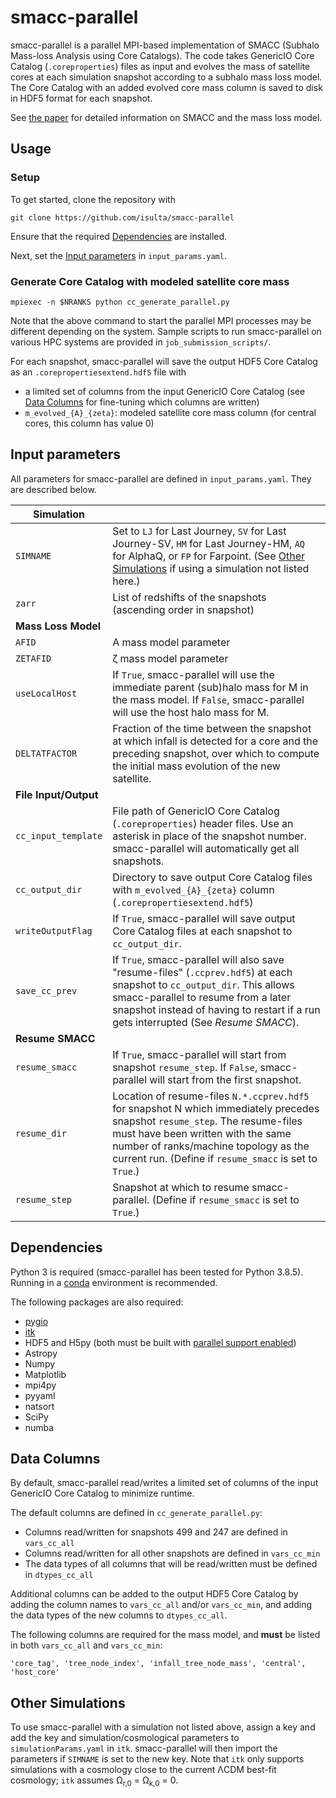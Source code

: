 # smacc-parallel
smacc-parallel is a parallel MPI-based implementation of SMACC (Subhalo Mass-loss Analysis using Core Catalogs).
The code takes GenericIO Core Catalog (`.coreproperties`) files as input and evolves the mass of satellite cores at each simulation snapshot according to a subhalo mass loss model.
The Core Catalog with an added evolved core mass column is saved to disk in HDF5 format for each snapshot.

See [the paper](https://arxiv.org/abs/2012.09262) for detailed information on SMACC and the mass loss model.

## Usage
### Setup
To get started, clone the repository with 

    git clone https://github.com/isulta/smacc-parallel 
Ensure that the required [Dependencies](#Dependencies) are installed. 

Next, set the [Input parameters](#Input-parameters) in `input_params.yaml`.

### Generate Core Catalog with modeled satellite core mass
    mpiexec -n $NRANKS python cc_generate_parallel.py
Note that the above command to start the parallel MPI processes may be different depending on the system.
Sample scripts to run smacc-parallel on various HPC systems are provided in `job_submission_scripts/`.

For each snapshot, smacc-parallel will save the output HDF5 Core Catalog as an `.corepropertiesextend.hdf5` file with
- a limited set of columns from the input GenericIO Core Catalog (see [Data Columns](#Data-Columns) for fine-tuning which columns are written)
- `m_evolved_{A}_{zeta}`: modeled satellite core mass column (for central cores, this column has value 0)

## Input parameters
All parameters for smacc-parallel are defined in `input_params.yaml`. They are described below.

| **Simulation** |  |
|-|-|
| `SIMNAME` | Set to `LJ` for Last Journey, `SV` for Last Journey-SV, `HM` for Last Journey-HM, `AQ` for AlphaQ, or `FP` for Farpoint. (See [Other Simulations](#Other-Simulations) if using a simulation not listed here.) |
| `zarr` | List of redshifts of the snapshots (ascending order in snapshot) |
| **Mass Loss Model** |  |
| `AFID` | A mass model parameter |
| `ZETAFID` | ζ mass model parameter |
| `useLocalHost` | If `True`, smacc-parallel will use the immediate parent (sub)halo mass for M in the mass model. If `False`, smacc-parallel will use the host halo mass for M. |
| `DELTATFACTOR` | Fraction of the time between the snapshot at which infall is detected for a core and the preceding snapshot, over which to compute the initial mass evolution of the new satellite. |
| **File Input/Output** |  |
| `cc_input_template` | File path of GenericIO Core Catalog (`.coreproperties`) header files. Use an asterisk in place of the snapshot number. smacc-parallel will automatically get all snapshots. |
| `cc_output_dir` | Directory to save output Core Catalog files with `m_evolved_{A}_{zeta}` column (`.corepropertiesextend.hdf5`) |
| `writeOutputFlag` | If `True`, smacc-parallel will save output Core Catalog files at each snapshot to `cc_output_dir`. |
| `save_cc_prev` | If `True`, smacc-parallel will also save "resume-files" (`.ccprev.hdf5`) at each snapshot to `cc_output_dir`. This allows smacc-parallel to resume from a later snapshot instead of having to restart if a run gets interrupted (See *Resume SMACC*). |
| **Resume SMACC** |  |
| `resume_smacc` | If `True`, smacc-parallel will start from snapshot `resume_step`. If `False`, smacc-parallel will start from the first snapshot. |
| `resume_dir` | Location of resume-files `N.*.ccprev.hdf5` for snapshot N which immediately precedes snapshot `resume_step`. The resume-files must have been written with the same number of ranks/machine topology as the current run. (Define if `resume_smacc` is set to `True`.) |
| `resume_step` | Snapshot at which to resume smacc-parallel. (Define if `resume_smacc` is set to `True`.) |

## Dependencies
Python 3 is required (smacc-parallel has been tested for Python 3.8.5).
Running in a [conda](https://conda.io/projects/conda/en/latest/index.html) environment is recommended.

The following packages are also required:
- [pygio](https://xgitlab.cels.anl.gov/hacc/genericio/-/tree/master/new_python)
- [itk](https://github.com/isulta/itk)
- HDF5 and H5py (both must be built with [parallel support enabled](https://docs.h5py.org/en/stable/mpi.html#building-against-parallel-hdf5))
- Astropy
- Numpy
- Matplotlib
- mpi4py
- pyyaml
- natsort
- SciPy
- numba

## Data Columns
By default, smacc-parallel read/writes a limited set of columns of the input GenericIO Core Catalog to minimize runtime.

The default columns are defined in `cc_generate_parallel.py`:
- Columns read/written for snapshots 499 and 247 are defined in `vars_cc_all`
- Columns read/written for all other snapshots are defined in `vars_cc_min`
- The data types of all columns that will be read/written must be defined in `dtypes_cc_all`

Additional columns can be added to the output HDF5 Core Catalog by adding the column names to `vars_cc_all` and/or `vars_cc_min`, and adding the data types of the new columns to `dtypes_cc_all`.

The following columns are required for the mass model, and **must** be listed in both `vars_cc_all` and `vars_cc_min`:

    'core_tag', 'tree_node_index', 'infall_tree_node_mass', 'central', 'host_core'

## Other Simulations
To use smacc-parallel with a simulation not listed above, assign a key and add the key and simulation/cosmological parameters to `simulationParams.yaml` in `itk`.
smacc-parallel will then import the parameters if `SIMNAME` is set to the new key.
Note that `itk` only supports simulations with a cosmology close to the current ΛCDM best-fit cosmology; `itk` assumes Ω<sub>r,0</sub> = Ω<sub>k,0</sub> = 0.